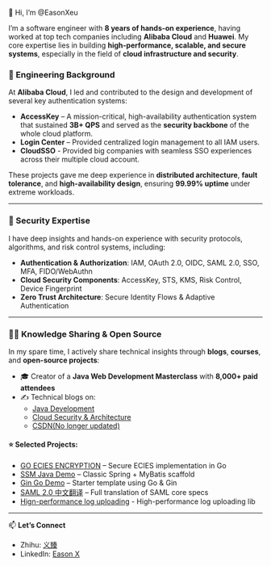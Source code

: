 👋 Hi, I’m @EasonXeu

I’m a software engineer with **8 years of hands-on experience**, having worked at top tech companies including **Alibaba Cloud** and **Huawei**. My core expertise lies in building **high-performance, scalable, and secure systems**, especially in the field of **cloud infrastructure and security**.

### 💼 Engineering Background

At **Alibaba Cloud**, I led and contributed to the design and development of several key authentication systems:

- **AccessKey** – A mission-critical, high-availability authentication system that sustained **3B+ QPS** and served as the **security backbone** of the whole cloud platform.  
- **Login Center** – Provided centralized login management to all IAM users.
- **CloudSSO** - Provided big companies with seamless SSO experiences across their multiple cloud account. 

These projects gave me deep experience in **distributed architecture**, **fault tolerance**, and **high-availability design**, ensuring **99.99% uptime** under extreme workloads.

---

### 🔐 Security Expertise

I have deep insights and hands-on experience with security protocols, algorithms, and risk control systems, including:

- **Authentication & Authorization**: IAM, OAuth 2.0, OIDC, SAML 2.0, SSO, MFA, FIDO/WebAuthn  
- **Cloud Security Components**: AccessKey, STS, KMS, Risk Control, Device Fingerprint  
- **Zero Trust Architecture**: Secure Identity Flows & Adaptive Authentication
---

### 🧑‍🏫 Knowledge Sharing & Open Source

In my spare time, I actively share technical insights through **blogs**, **courses**, and **open-source projects**:

- 🎓 Creator of a **Java Web Development Masterclass** with **8,000+ paid attendees**
- ✍️ Technical blogs on:
  - [Java Development](https://www.zhihu.com/column/yizhenn)  
  - [Cloud Security & Architecture](https://www.zhihu.com/column/cloudcomputing)
  - [CSDN(No longer updated)](https://blog.csdn.net/yizhenn)

#### ⭐ Selected Projects:
- [GO ECIES ENCRYPTION](https://github.com/hotstar/ecies) – Secure ECIES implementation in Go  
- [SSM Java Demo](https://github.com/EasonXeu/ssmDemo) – Classic Spring + MyBatis scaffold  
- [Gin Go Demo](https://github.com/EasonXeu/go-web-demo) – Starter template using Go & Gin  
- [SAML 2.0 中文翻译](https://github.com/EasonXeu/saml-core-2.0-os) – Full translation of SAML core specs
- [Hign-performance log uploading](https://github.com/EasonXeu/go-event-uploader) - High-performance log uploading lib

---

📫 **Let’s Connect**

- Zhihu: [义臻](https://www.zhihu.com/column/cloudcomputing)  
- LinkedIn: [Eason X](https://www.linkedin.com/in/eason-x-65120aa8/)
